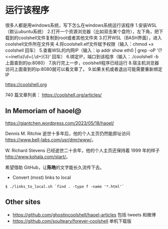 # 运行该程序
很多人都是用windows系统，写下怎么在windows系统运行该程序
1.安装WSL（默认ubuntu系统）
2.打开一个资源浏览器（比如双击某个盘符），左下角，把下载到的coolshell文件复制到root或者其他文件夹
3.打开WSL（BASH界面），进入coolshell文件所在文件夹
4.将coolshell.elf文件赋予权限（输入：chmod +x coolshell 回车）
5.查看WSL的内网IP（输入：ip addr show eth0 | grep -oP '(?<=inet\s)\d+(\.\d+){3}' 回车）
6.绑定IP，端口到该程序（输入：./coolshell -b 上面查到的ip:8080）
7.执行完上一步，coolshell程序已经运行
8.宿主机浏览器访问上面查到的ip:8080就可以看文章了。
9.如果关机或者退出可能需要重新绑定IP

<https://coolshell.org>

740 篇文章列表： https://coolshell.org/articles/

## In Memoriam of haoel@

https://giantchen.wordpress.com/2023/05/18/haoel/

Dennis M. Ritchie 逝世十多年后，他的个人主页仍然能原址访问 <https://www.bell-labs.com/usr/dmr/www/>。

W. Richard Stevens 已经逝世二十余年，他的个人主页还保持着 1999 年的样子 <http://www.kohala.com/start/>。

希望借助 GitHub，让**陈皓**的文字能长久流传下去。

* Convert (most) links to local

```shell
$ ./links_to_local.sh `find . -type f -name '*.html'`
```

## Other sites

* <https://github.com/ghostincoolshell/haoel-articles> 包括 tweets 和微博
* <https://github.com/soulteary/forever-coolshell> 单机下载版

